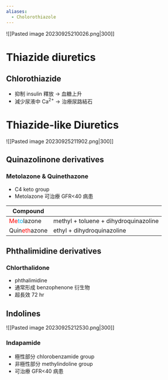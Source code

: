 ```yaml
---
aliases:
  - Cholorothiazole
---
```


![[Pasted image 20230925210026.png|300]]
# Thiazide diuretics
## Chlorothiazide
- 抑制 insulin 釋放 $\rightarrow$ 血糖上升
- 減少尿液中 Ca<sup>2+</sup> $\rightarrow$ 治療尿路結石
# Thiazide-like Diuretics
![[Pasted image 20230925211902.png|300]]
## Quinazolinone derivatives
### Metolazone & Quinethazone
- C4 keto group
- Metolazone 可治療 GFR<40 病患

| Compound                                                                         |                                       |
| -------------------------------------------------------------------------------- | ------------------------------------- |
| <span style="color:#ff0000">Me</span><span style="color:#00b0f0">to</span>lazone | methyl + toluene + dihydroquinazoline |
| Quin<span style="color:#ff0000">eth</span>azone                                  | ethyl + dihydroquinazoline                                      |

## Phthalimidine derivatives
### Chlorthalidone
- phthalimidine 
- 通常形成 benzophenone 衍生物
- 超長效 72 hr
## Indolines 
![[Pasted image 20230925212530.png|300]]
### Indapamide
- 極性部分 chlorobenzamide group
- 非極性部分 methylindoline group
- 可治療 GFR<40 病患